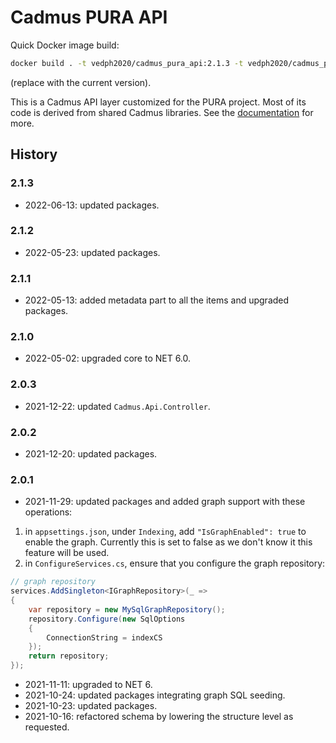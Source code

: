# Cadmus PURA API

Quick Docker image build:

```bash
docker build . -t vedph2020/cadmus_pura_api:2.1.3 -t vedph2020/cadmus_pura_api:latest
```

(replace with the current version).

This is a Cadmus API layer customized for the PURA project. Most of its code is derived from shared Cadmus libraries. See the [documentation](https://github.com/vedph/cadmus_doc/blob/master/guide/api.md) for more.

## History

### 2.1.3

- 2022-06-13: updated packages.

### 2.1.2

- 2022-05-23: updated packages.

### 2.1.1

- 2022-05-13: added metadata part to all the items and upgraded packages.

### 2.1.0

- 2022-05-02: upgraded core to NET 6.0.

### 2.0.3

- 2021-12-22: updated `Cadmus.Api.Controller`.

### 2.0.2

- 2021-12-20: updated packages.

### 2.0.1

- 2021-11-29: updated packages and added graph support with these operations:

1. in `appsettings.json`, under `Indexing`, add `"IsGraphEnabled": true` to enable the graph. Currently this is set to false as we don't know it this feature will be used.
2. in `ConfigureServices.cs`, ensure that you configure the graph repository:

```cs
// graph repository
services.AddSingleton<IGraphRepository>(_ =>
{
    var repository = new MySqlGraphRepository();
    repository.Configure(new SqlOptions
    {
        ConnectionString = indexCS
    });
    return repository;
});
```

- 2021-11-11: upgraded to NET 6.
- 2021-10-24: updated packages integrating graph SQL seeding.
- 2021-10-23: updated packages.
- 2021-10-16: refactored schema by lowering the structure level as requested.
